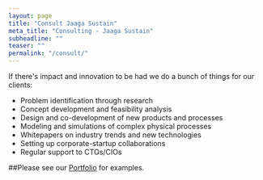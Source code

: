 ```yaml
---
layout: page
title: "Consult Jaaga Sustain"
meta_title: "Consulting - Jaaga Sustain"
subheadline: ""
teaser: ""
permalink: "/consult/"
---
```


If there's impact and innovation to be had we do a bunch of things for our clients:

- Problem identification through research
- Concept development and feasibility analysis
- Design and co-development of new products and processes
- Modeling and simulations of complex physical processes
- Whitepapers on industry trends and new technologies
- Setting up corporate-startup collaborations
- Regular support to CTOs/CIOs

##Please see our [Portfolio](/portfolio/) for examples.
